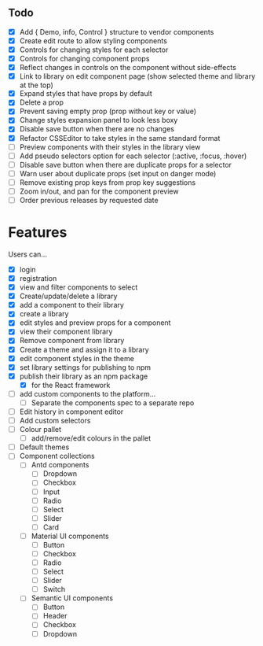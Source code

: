 ## Todo
 
- [X] Add { Demo, info, Control } structure to vendor components
- [X] Create edit route to allow styling components
- [X] Controls for changing styles for each selector 
- [X] Controls for changing component props
- [X] Reflect changes in controls on the component without side-effects
- [X] Link to library on edit component page (show selected theme and library at the top)
- [X] Expand styles that have props by default
- [X] Delete a prop
- [X] Prevent saving empty prop (prop without key or value)
- [X] Change styles expansion panel to look less boxy
- [X] Disable save button when there are no changes
- [X] Refactor CSSEditor to take styles in the same standard format
- [ ] Preview components with their styles in the library view
- [ ] Add pseudo selectors option for each selector (:active, :focus, :hover)
- [ ] Disable save button when there are duplicate props for a selector
- [ ] Warn user about duplicate props (set input on danger mode)
- [ ] Remove existing prop keys from prop key suggestions
- [ ] Zoom in/out, and pan for the component preview
- [ ] Order previous releases by requested date

# Features
Users can...

- [X] login
- [X] registration
- [x] view and filter components to select
- [X] Create/update/delete a library
- [X] add a component to their library
- [X] create a library
- [X] edit styles and preview props for a component
- [X] view their component library
- [X] Remove component from library
- [X] Create a theme and assign it to a library
- [X] edit component styles in the theme 
- [X] set library settings for publishing to npm
- [X] publish their library as an npm package
  - [X] for the React framework
- [ ] add custom components to the platform...
  - [ ] Separate the components spec to a separate repo
- [ ] Edit history in component editor
- [ ] Add custom selectors
- [ ] Colour pallet
  - [ ] add/remove/edit colours in the pallet
- [ ] Default themes
- [ ] Component collections
  - [ ] Antd components
    - [ ] Dropdown
    - [ ] Checkbox
    - [ ] Input
    - [ ] Radio
    - [ ] Select
    - [ ] Slider
    - [ ] Card
  - [ ] Material UI components
    - [ ] Button
    - [ ] Checkbox
    - [ ] Radio
    - [ ] Select
    - [ ] Slider
    - [ ] Switch
  - [ ] Semantic UI components
    - [ ] Button
    - [ ] Header
    - [ ] Checkbox
    - [ ] Dropdown